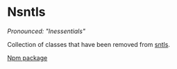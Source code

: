 Nsntls
======

*Pronounced: "Inessentials"*

Collection of classes that have been removed from [sntls](https://github.com/danstocker/sntls).

[Npm package](https://www.npmjs.com/package/nsntls)
